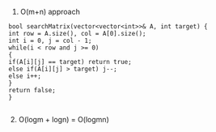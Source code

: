 1. O(m+n) approach
```
bool searchMatrix(vector<vector<int>>& A, int target) {
int row = A.size(), col = A[0].size();
int i = 0, j = col - 1;
while(i < row and j >= 0)
{
if(A[i][j] == target) return true;
else if(A[i][j] > target) j--;
else i++;
}
return false;
}
​
```
​
2. O(logm + logn) = O(logmn)
```
​
```